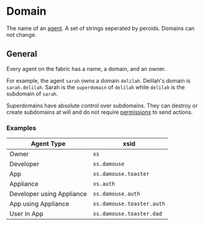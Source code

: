 # Domain

The name of an [agent][agent]. A set of strings seperated by peroids. Domains can not change.

## General

Every agent on the fabric has a name, a domain, and an owner. 

For example, the agent `sarah` owns a domain `delilah`. Delilah's domain is `sarah.delilah`. Sarah is the `superdomain` of `delilah` while `delilah` is the subdomain of `sarah`.

Superdomains have absolute control over subdomains. They can destroy or create subdomains at will and do not require [permissions][perm] to send actions.

### Examples

| Agent Type  | xsid |
| ------------- | ------------- |
| Owner  | `xs`  |
| Developer  | `xs.damouse`  |
| App  | `xs.damouse.toaster`  |
| Appliance  | `xs.auth`  |
| Developer using Appliance  | `xs.damouse.auth`  |
| App using Appliance  | `xs.damouse.toaster.auth`  |
| User in App  | `xs.damouse.toaster.dad`  |



<!-- Reference for TOC -->

[message]:/pages/riffle/Message.md
[agent]:/pages/riffle/Agent.md
[node]:/pages/fabric/Node.md
[fabric]:/pages/fabric/Fabric.md
[domain]:/pages/riffle/Domain.md
[action]:/pages/riffle/Agent.md
[endpoint]:/pages/riffle/Endpoint.md
[samples]:/pages/samples/Samples.md

[auth]:/pages/appliances/Auth-Appliance.md

[perm]:/pages/security/Permission.md